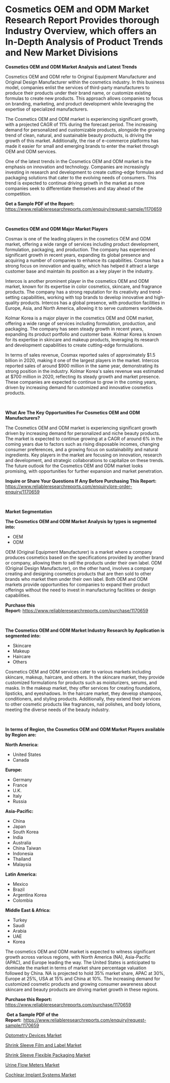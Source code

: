 <p><h1>Cosmetics OEM and ODM Market Research Report Provides thorough Industry Overview, which offers an In-Depth Analysis of Product Trends and New Market Divisions</h1></p><p><strong>Cosmetics OEM and ODM Market Analysis and Latest Trends</strong></p>
<p><p>Cosmetics OEM and ODM refer to Original Equipment Manufacturer and Original Design Manufacturer within the cosmetics industry. In this business model, companies enlist the services of third-party manufacturers to produce their products under their brand name, or customize existing formulas to create new products. This approach allows companies to focus on branding, marketing, and product development while leveraging the expertise of specialized manufacturers.</p><p>The Cosmetics OEM and ODM market is experiencing significant growth, with a projected CAGR of 11% during the forecast period. The increasing demand for personalized and customizable products, alongside the growing trend of clean, natural, and sustainable beauty products, is driving the growth of this market. Additionally, the rise of e-commerce platforms has made it easier for small and emerging brands to enter the market through OEM and ODM services.</p><p>One of the latest trends in the Cosmetics OEM and ODM market is the emphasis on innovation and technology. Companies are increasingly investing in research and development to create cutting-edge formulas and packaging solutions that cater to the evolving needs of consumers. This trend is expected to continue driving growth in the market as more companies seek to differentiate themselves and stay ahead of the competition.</p></p>
<p><strong>Get a Sample PDF of the Report:&nbsp;</strong> <a href="https://www.reliableresearchreports.com/enquiry/request-sample/1170659">https://www.reliableresearchreports.com/enquiry/request-sample/1170659</a></p>
<p>&nbsp;</p>
<p><strong>Cosmetics OEM and ODM Major Market Players</strong></p>
<p><p>Cosmax is one of the leading players in the cosmetics OEM and ODM market, offering a wide range of services including product development, formulation, packaging, and production. The company has experienced significant growth in recent years, expanding its global presence and acquiring a number of companies to enhance its capabilities. Cosmax has a strong focus on innovation and quality, which has helped it attract a large customer base and maintain its position as a key player in the industry.</p><p>Intercos is another prominent player in the cosmetics OEM and ODM market, known for its expertise in color cosmetics, skincare, and fragrance products. The company has a strong reputation for its creativity and trend-setting capabilities, working with top brands to develop innovative and high-quality products. Intercos has a global presence, with production facilities in Europe, Asia, and North America, allowing it to serve customers worldwide.</p><p>Kolmar Korea is a major player in the cosmetics OEM and ODM market, offering a wide range of services including formulation, production, and packaging. The company has seen steady growth in recent years, expanding its product portfolio and customer base. Kolmar Korea is known for its expertise in skincare and makeup products, leveraging its research and development capabilities to create cutting-edge formulations.</p><p>In terms of sales revenue, Cosmax reported sales of approximately $1.5 billion in 2020, making it one of the largest players in the market. Intercos reported sales of around $900 million in the same year, demonstrating its strong position in the industry. Kolmar Korea's sales revenue was estimated at $700 million in 2020, reflecting its steady growth and market presence. These companies are expected to continue to grow in the coming years, driven by increasing demand for customized and innovative cosmetics products.</p></p>
<p>&nbsp;</p>
<p><strong>What Are The Key Opportunities For Cosmetics OEM and ODM Manufacturers?</strong></p>
<p><p>The Cosmetics OEM and ODM market is experiencing significant growth driven by increasing demand for personalized and niche beauty products. The market is expected to continue growing at a CAGR of around 6% in the coming years due to factors such as rising disposable incomes, changing consumer preferences, and a growing focus on sustainability and natural ingredients. Key players in the market are focusing on innovation, research and development, and strategic collaborations to capitalize on these trends. The future outlook for the Cosmetics OEM and ODM market looks promising, with opportunities for further expansion and market penetration.</p></p>
<p><strong>Inquire or Share Your Questions If Any Before Purchasing This Report:</strong> <a href="https://www.reliableresearchreports.com/enquiry/pre-order-enquiry/1170659">https://www.reliableresearchreports.com/enquiry/pre-order-enquiry/1170659</a></p>
<p>&nbsp;</p>
<p><strong>Market Segmentation</strong></p>
<p><strong>The Cosmetics OEM and ODM Market Analysis by types is segmented into:</strong></p>
<p><ul><li>OEM</li><li>ODM</li></ul></p>
<p><p>OEM (Original Equipment Manufacturer) is a market where a company produces cosmetics based on the specifications provided by another brand or company, allowing them to sell the products under their own label. ODM (Original Design Manufacturer), on the other hand, involves a company creating and designing cosmetics products that are then sold to other brands who market them under their own label. Both OEM and ODM markets provide opportunities for companies to expand their product offerings without the need to invest in manufacturing facilities or design capabilities.</p></p>
<p><strong>Purchase this Report:&nbsp;</strong><a href="https://www.reliableresearchreports.com/purchase/1170659">https://www.reliableresearchreports.com/purchase/1170659</a></p>
<p>&nbsp;</p>
<p><strong>The Cosmetics OEM and ODM Market Industry Research by Application is segmented into:</strong></p>
<p><ul><li>Skincare</li><li>Makeup</li><li>Haircare</li><li>Others</li></ul></p>
<p><p>Cosmetics OEM and ODM services cater to various markets including skincare, makeup, haircare, and others. In the skincare market, they provide customized formulations for products such as moisturizers, serums, and masks. In the makeup market, they offer services for creating foundations, lipsticks, and eyeshadows. In the haircare market, they develop shampoos, conditioners, and styling products. Additionally, they extend their services to other cosmetic products like fragrances, nail polishes, and body lotions, meeting the diverse needs of the beauty industry.</p></p>
<p>&nbsp;</p>
<p><strong>In terms of Region, the Cosmetics OEM and ODM Market Players available by Region are:</strong></p>
<p>
    <p> <strong> North America: </strong>
        <ul>
            <li>United States</li>
            <li>Canada</li>
        </ul>
        </p> 
    <p> <strong> Europe: </strong>
        <ul>
            <li>Germany</li>
            <li>France</li>
            <li>U.K.</li>
            <li>Italy</li>
            <li>Russia</li>
        </ul>
        </p> 
    <p> <strong> Asia-Pacific: </strong>
        <ul>
            <li>China</li>
            <li>Japan</li>
            <li>South Korea</li>
            <li>India</li>
            <li>Australia</li>
            <li>China Taiwan</li>
            <li>Indonesia</li>
            <li>Thailand</li>
            <li>Malaysia</li>
        </ul>
        </p> 
    <p> <strong> Latin America: </strong>
        <ul>
            <li>Mexico</li>
            <li>Brazil</li>
            <li>Argentina Korea</li>
            <li>Colombia</li>
        </ul>
        </p> 
    <p> <strong> Middle East & Africa: </strong>
        <ul>
            <li>Turkey</li>
            <li>Saudi</li>
            <li>Arabia</li>
            <li>UAE</li>
            <li>Korea</li>
        </ul>
    </p>
    </p>
<p><p>The cosmetics OEM and ODM market is expected to witness significant growth across various regions, with North America (NA), Asia-Pacific (APAC), and Europe leading the way. The United States is anticipated to dominate the market in terms of market share percentage valuation followed by China. NA is projected to hold 35% market share, APAC at 30%, Europe at 25%, USA at 15% and China at 10%. The increasing demand for customized cosmetic products and growing consumer awareness about skincare and beauty products are driving market growth in these regions.</p></p>
<p><strong>Purchase this Report: </strong><a href="https://www.reliableresearchreports.com/purchase/1170659">https://www.reliableresearchreports.com/purchase/1170659</a></p>
<p>&nbsp;<strong>Get a Sample PDF of the Report:&nbsp;&nbsp;</strong><a href="https://www.reliableresearchreports.com/enquiry/request-sample/1170659">https://www.reliableresearchreports.com/enquiry/request-sample/1170659</a></p>
<p><strong></strong></p>
<p><p><a href="https://medium.com/@damorgan64868/optometry-devices-nbsp-market-focuses-on-market-share-size-and-projected-forecast-till-2031-ad09c3e8ff5e">Optometry Devices Market</a></p><p><a href="https://github.com/seekum/Market-Research-Report-List-1/blob/main/shrink-sleeve-film-and-label-market.md">Shrink Sleeve Film and Label Market</a></p><p><a href="https://github.com/timeliteaut/Market-Research-Report-List-1/blob/main/shrink-sleeve-flexible-packaging-market.md">Shrink Sleeve Flexible Packaging Market</a></p><p><a href="https://medium.com/@jaremington56468/urine-flow-meters-market-outlook-industry-overview-and-forecast-2024-to-2031-ca98929d4cc8">Urine Flow Meters Market</a></p><p><a href="https://medium.com/@jaremington56468/analyzing-cochlear-implant-systems-market-global-industry-perspective-and-forecast-2024-to-2031-94707e3723ba">Cochlear Implant Systems Market</a></p></p>